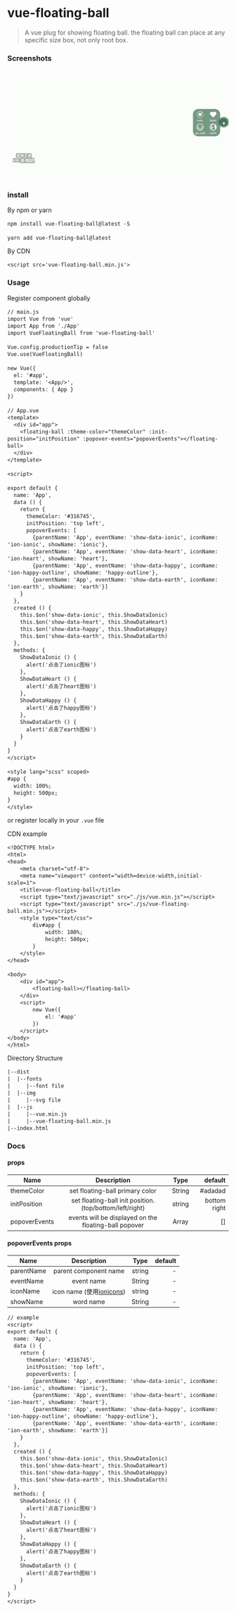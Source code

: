 # vue-floating-ball

> A vue plug for showing floating ball. the floating ball can place at any specific size box, not only root box.

### Screenshots
![screenshots](screenshots.gif)

### install

By npm or yarn
```
npm install vue-floating-ball@latest -S

yarn add vue-floating-ball@latest
```
By CDN
```
<script src='vue-floating-ball.min.js'>
```

### Usage

Register component globally

```
// main.js
import Vue from 'vue'
import App from './App'
import VueFloatingBall from 'vue-floating-ball'

Vue.config.productionTip = false
Vue.use(VueFloatingBall)

new Vue({
  el: '#app',
  template: '<App/>',
  components: { App }
})

// App.vue
<template>
  <div id="app">
    <floating-ball :theme-color="themeColor" :init-position="initPosition" :popover-events="popoverEvents"></floating-ball>
  </div>
</template>

<script>

export default {
  name: 'App',
  data () {
    return {
      themeColor: '#316745',
      initPosition: 'top left',
      popoverEvents: [
        {parentName: 'App', eventName: 'show-data-ionic', iconName: 'ion-ionic', showName: 'ionic'},
        {parentName: 'App', eventName: 'show-data-heart', iconName: 'ion-heart', showName: 'heart'},
        {parentName: 'App', eventName: 'show-data-happy', iconName: 'ion-happy-outline', showName: 'happy-outline'},
        {parentName: 'App', eventName: 'show-data-earth', iconName: 'ion-earth', showName: 'earth'}]
    }
  },
  created () {
    this.$on('show-data-ionic', this.ShowDataIonic)
    this.$on('show-data-heart', this.ShowDataHeart)
    this.$on('show-data-happy', this.ShowDataHappy)
    this.$on('show-data-earth', this.ShowDataEarth)
  },
  methods: {
    ShowDataIonic () {
      alert('点击了ionic图标')
    },
    ShowDataHeart () {
      alert('点击了heart图标')
    },
    ShowDataHappy () {
      alert('点击了happy图标')
    },
    ShowDataEarth () {
      alert('点击了earth图标')
    }
  }
}
</script>

<style lang="scss" scoped>
#app {
  width: 100%;
  height: 500px;
}
</style>

```

or register locally in your `.vue` file

CDN example
```
<!DOCTYPE html>
<html>
<head>
    <meta charset="utf-8">
    <meta name="viewport" content="width=device-width,initial-scale=1">
    <title>vue-floating-ball</title>
    <script type="text/javascript" src="./js/vue.min.js"></script>
    <script type="text/javascript" src="./js/vue-floating-ball.min.js"></script>
    <style type="text/css">
        div#app {
            width: 100%;
            height: 500px;
        }
    </style>
</head>

<body>
    <div id="app">
        <floating-ball></floating-ball>
    </div>
    <script>
        new Vue({
            el: '#app'
        })
    </script>
</body>
</html>
```
Directory Structure
```
|--dist
|  |--fonts
|     |--font file
|  |--img
|     |--svg file
|  |--js
|     |--vue.min.js
|     |--vue-floating-ball.min.js
|--index.html

```

### Docs

#### props

| Name        | Description           | Type           | default |
| -------------|:-------------:|:-------------:| -----:|
| themeColor     | set floating-ball primary color | String | #adadad |
| initPosition      | set floating-ball init position.(top/bottom/left/right) | string | bottom right |
| popoverEvents      | events will be displayed on the floating-ball popover | Array | [] |


#### popoverEvents props

| Name        | Description           | Type           | default |
| -------------|:-------------:|:-------------:| -----:|
| parentName     | parent component name | string | - |
| eventName      | event name | String | - |
| iconName     | icon name (使用[ionicons](http://ionicons.com/)) | string | - |
| showName      | word name | String | - |

```
// example
<script>
export default {
  name: 'App',
  data () {
    return {
      themeColor: '#316745',
      initPosition: 'top left',
      popoverEvents: [
        {parentName: 'App', eventName: 'show-data-ionic', iconName: 'ion-ionic', showName: 'ionic'},
        {parentName: 'App', eventName: 'show-data-heart', iconName: 'ion-heart', showName: 'heart'},
        {parentName: 'App', eventName: 'show-data-happy', iconName: 'ion-happy-outline', showName: 'happy-outline'},
        {parentName: 'App', eventName: 'show-data-earth', iconName: 'ion-earth', showName: 'earth'}]
    }
  },
  created () {
    this.$on('show-data-ionic', this.ShowDataIonic)
    this.$on('show-data-heart', this.ShowDataHeart)
    this.$on('show-data-happy', this.ShowDataHappy)
    this.$on('show-data-earth', this.ShowDataEarth)
  },
  methods: {
    ShowDataIonic () {
      alert('点击了ionic图标')
    },
    ShowDataHeart () {
      alert('点击了heart图标')
    },
    ShowDataHappy () {
      alert('点击了happy图标')
    },
    ShowDataEarth () {
      alert('点击了earth图标')
    }
  }
}
</script>
```


